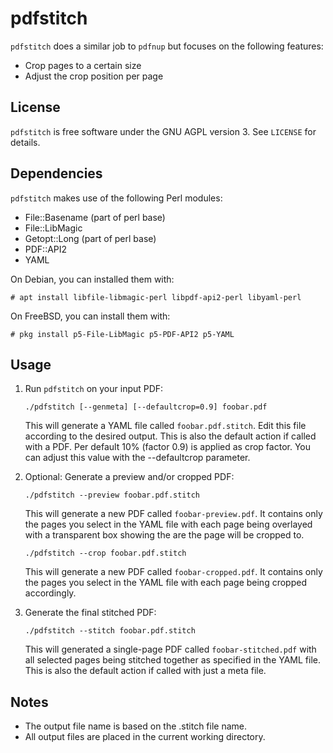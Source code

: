 # pdfstitch

`pdfstitch` does a similar job to `pdfnup` but focuses on the following features:

* Crop pages to a certain size
* Adjust the crop position per page

## License
`pdfstitch` is free software under the GNU AGPL version 3. See `LICENSE` for details.

## Dependencies

`pdfstitch` makes use of the following Perl modules:

* File::Basename (part of perl base)
* File::LibMagic
* Getopt::Long (part of perl base)
* PDF::API2
* YAML

On Debian, you can installed them with:

`# apt install libfile-libmagic-perl libpdf-api2-perl libyaml-perl`

On FreeBSD, you can install them with:

`# pkg install p5-File-LibMagic p5-PDF-API2 p5-YAML`

## Usage

1. Run `pdfstitch` on your input PDF:

   `./pdfstitch [--genmeta] [--defaultcrop=0.9] foobar.pdf`

   This will generate a YAML file called `foobar.pdf.stitch`. Edit this file according to the desired output.
   This is also the default action if called with a PDF. Per default 10% (factor 0.9) is applied as crop factor.
   You can adjust this value with the --defaultcrop parameter.
2. Optional: Generate a preview and/or cropped PDF:

   `./pdfstitch --preview foobar.pdf.stitch`

   This will generate a new PDF called `foobar-preview.pdf`.
   It contains only the pages you select in the YAML file with each page being overlayed with a transparent box
   showing the are the page will be cropped to.

   `./pdfstitch --crop foobar.pdf.stitch`

   This will generate a new PDF called `foobar-cropped.pdf`.
   It contains only the pages you select in the YAML file with each page being cropped accordingly.
4. Generate the final stitched PDF:

   `./pdfstitch --stitch foobar.pdf.stitch`

   This will generated a single-page PDF called `foobar-stitched.pdf` with all selected pages being
   stitched together as specified in the YAML file.
   This is also the default action if called with just a meta file.

## Notes

* The output file name is based on the .stitch file name.
* All output files are placed in the current working directory.
